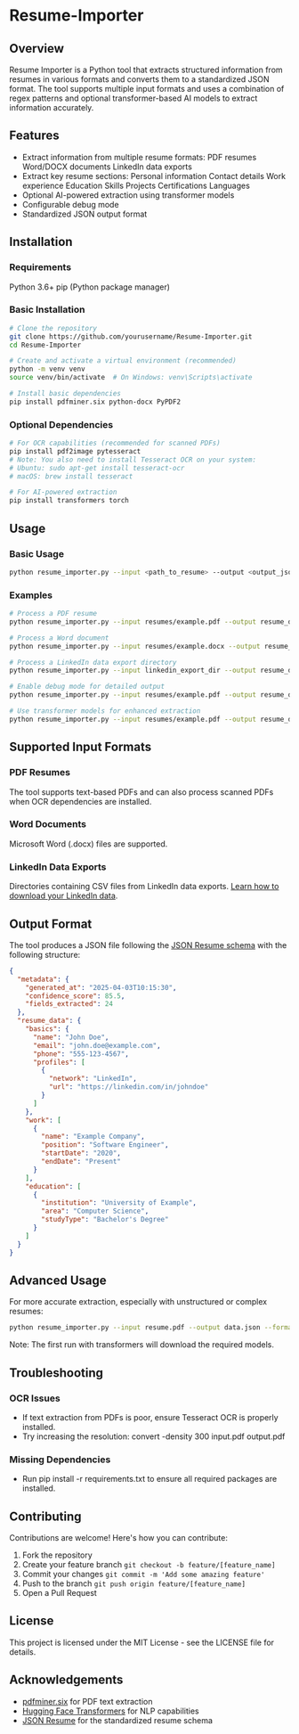 # Resume-Importer

## Overview
Resume Importer is a Python tool that extracts structured information from resumes in various formats and converts them to a standardized JSON format. The tool supports multiple input formats and uses a combination of regex patterns and optional transformer-based AI models to extract information accurately.

## Features
- Extract information from multiple resume formats:
PDF resumes
Word/DOCX documents
LinkedIn data exports
- Extract key resume sections:
Personal information
Contact details
Work experience
Education
Skills
Projects
Certifications
Languages
- Optional AI-powered extraction using transformer models
- Configurable debug mode
- Standardized JSON output format
## Installation
### Requirements
Python 3.6+
pip (Python package manager)
### Basic Installation
```bash
# Clone the repository
git clone https://github.com/yourusername/Resume-Importer.git
cd Resume-Importer

# Create and activate a virtual environment (recommended)
python -m venv venv
source venv/bin/activate  # On Windows: venv\Scripts\activate

# Install basic dependencies
pip install pdfminer.six python-docx PyPDF2
```
### Optional Dependencies
```bash
# For OCR capabilities (recommended for scanned PDFs)
pip install pdf2image pytesseract
# Note: You also need to install Tesseract OCR on your system:
# Ubuntu: sudo apt-get install tesseract-ocr
# macOS: brew install tesseract

# For AI-powered extraction
pip install transformers torch
```
## Usage
### Basic Usage
```bash
python resume_importer.py --input <path_to_resume> --output <output_json_file> --format <format_type>
```
### Examples
```bash
# Process a PDF resume
python resume_importer.py --input resumes/example.pdf --output resume_data.json --format pdf

# Process a Word document
python resume_importer.py --input resumes/example.docx --output resume_data.json --format docx

# Process a LinkedIn data export directory
python resume_importer.py --input linkedin_export_dir --output resume_data.json --format linkedin

# Enable debug mode for detailed output
python resume_importer.py --input resumes/example.pdf --output resume_data.json --format pdf --debug

# Use transformer models for enhanced extraction
python resume_importer.py --input resumes/example.pdf --output resume_data.json --format pdf --use-transformers
```
## Supported Input Formats
### PDF Resumes
The tool supports text-based PDFs and can also process scanned PDFs when OCR dependencies are installed.
### Word Documents
Microsoft Word (.docx) files are supported.
### LinkedIn Data Exports
Directories containing CSV files from LinkedIn data exports. [Learn how to download your LinkedIn data](https://www.linkedin.com/help/linkedin/answer/a1339364).
## Output Format
The tool produces a JSON file following the [JSON Resume schema](https://jsonresume.org/schema) with the following structure:
```json
{
  "metadata": {
    "generated_at": "2025-04-03T10:15:30",
    "confidence_score": 85.5,
    "fields_extracted": 24
  },
  "resume_data": {
    "basics": {
      "name": "John Doe",
      "email": "john.doe@example.com",
      "phone": "555-123-4567",
      "profiles": [
        {
          "network": "LinkedIn",
          "url": "https://linkedin.com/in/johndoe"
        }
      ]
    },
    "work": [
      {
        "name": "Example Company",
        "position": "Software Engineer",
        "startDate": "2020",
        "endDate": "Present"
      }
    ],
    "education": [
      {
        "institution": "University of Example",
        "area": "Computer Science",
        "studyType": "Bachelor's Degree"
      }
    ]
  }
}
```
## Advanced Usage
For more accurate extraction, especially with unstructured or complex resumes:
```bash
python resume_importer.py --input resume.pdf --output data.json --format pdf --use-transformers
```
Note: The first run with transformers will download the required models.
## Troubleshooting
### OCR Issues
- If text extraction from PDFs is poor, ensure Tesseract OCR is properly installed.
- Try increasing the resolution: convert -density 300 input.pdf output.pdf
### Missing Dependencies
- Run pip install -r requirements.txt to ensure all required packages are installed.
## Contributing
Contributions are welcome! Here's how you can contribute:
1. Fork the repository
2. Create your feature branch `git checkout -b feature/[feature_name]`
3. Commit your changes `git commit -m 'Add some amazing feature'`
4. Push to the branch `git push origin feature/[feature_name]`
5. Open a Pull Request
## License
This project is licensed under the MIT License - see the LICENSE file for details.
## Acknowledgements
- [pdfminer.six](https://github.com/pdfminer/pdfminer.six) for PDF text extraction
- [Hugging Face Transformers](https://github.com/huggingface/transformers) for NLP capabilities
- [JSON Resume](https://jsonresume.org/schema/) for the standardized resume schema